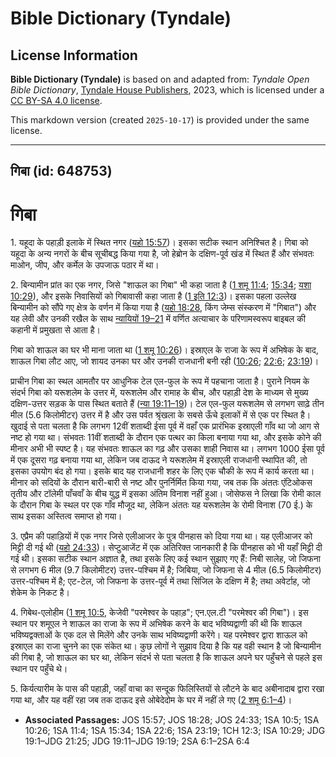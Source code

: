# Bible Dictionary (Tyndale)

## License Information

**Bible Dictionary (Tyndale)** is based on and adapted from: _Tyndale Open Bible Dictionary_, [Tyndale House Publishers](https://tyndaleopenresources.com/), 2023, which is licensed under a [CC BY-SA 4.0 license](https://creativecommons.org/licenses/by-sa/4.0/legalcode.en).

This markdown version (created `2025-10-17`) is provided under the same license.



--------------------------------

## गिबा (id: 648753)

गिबा
====

1\. यहूदा के पहाड़ी इलाके में स्थित नगर ([यहो 15:57](https://ref.ly/Josh15:57))। इसका सटीक स्थान अनिश्चित है। गिबा को यहूदा के अन्य नगरों के बीच सूचीबद्ध किया गया है, जो हेब्रोन के दक्षिण\-पूर्व खंड में स्थित हैं और संभवतः माओन, जीप, और कर्मेल के उपजाऊ पठार में था।

2\. बिन्यामीन प्रांत का एक नगर, जिसे "शाऊल का गिबा" भी कहा जाता है ([1 शमू 11:4](https://ref.ly/1Sam11:4); [15:34](https://ref.ly/1Sam15:34); [यशा 10:29](https://ref.ly/Isa10:29)), और इसके निवासियों को गिबावासी कहा जाता है ([1 इति 12:3](https://ref.ly/1Chr12:3))। इसका पहला उल्लेख बिन्यामीन को सौंपे गए क्षेत्र के वर्णन में किया गया है ([यहो 18:28](https://ref.ly/Josh18:28), किंग जेम्स संस्करण में "गिबात") और यह लेवी और उनकी रखैल के साथ [न्यायियों 19–21](https://ref.ly/Judg19:1-Judg21:25) में वर्णित अत्याचार के परिणामस्वरूप बाइबल की कहानी में प्रमुखता से आता है। 

गिबा को शाऊल का घर भी माना जाता था ([1 शमू 10:26](https://ref.ly/1Sam10:26))। इस्राएल के राजा के रूप में अभिषेक के बाद, शाऊल गिबा लौट आए, जो शायद उनका घर और उनकी राजधानी बनी रही ([10:26](https://ref.ly/1Sam10:26); [22:6](https://ref.ly/1Sam22:6); [23:19](https://ref.ly/1Sam23:19))।

प्राचीन गिबा का स्थल आमतौर पर आधुनिक टेल एल\-फुल के रूप में पहचाना जाता है। पुराने नियम के संदर्भ गिबा को यरूशलेम के उत्तर में, यरूशलेम और रामाह के बीच, और पहाड़ी देश के माध्यम से मुख्य दक्षिण\-उत्तर सड़क के पास स्थित बताते हैं ([न्या 19:11–19](https://ref.ly/Judg19:11-Judg19:19))। टेल एल\-फुल यरूशलेम से लगभग साढ़े तीन मील (5\.6 किलोमीटर) उत्तर में है और उस पर्वत श्रृंखला के सबसे ऊँचे इलाकों में से एक पर स्थित है। खुदाई से पता चलता है कि लगभग 12वीं शताब्दी ईसा पूर्व में वहाँ एक प्रारंभिक इस्राएली गाँव था जो आग से नष्ट हो गया था। संभवतः 11वीं शताब्दी के दौरान एक पत्थर का किला बनाया गया था, और इसके कोने की मीनार अभी भी स्पष्ट है। यह संभवतः शाऊल का गढ़ और उसका शाही निवास था। लगभग 1000 ईसा पूर्व में एक दूसरा गढ़ बनाया गया था, लेकिन जब दाऊद ने यरूशलेम में इस्राएली राजधानी स्थापित की, तो इसका उपयोग बंद हो गया। इसके बाद यह राजधानी शहर के लिए एक चौकी के रूप में कार्य करता था। मीनार को सदियों के दौरान बारी\-बारी से नष्ट और पुनर्निर्मित किया गया, जब तक कि अंततः एंटिओकस तृतीय और टॉलेमी पाँचवाँ के बीच युद्ध में इसका अंतिम विनाश नहीं हुआ। जोसेफस ने लिखा कि रोमी काल के दौरान गिबा के स्थल पर एक गाँव मौजूद था, लेकिन अंततः यह यरूशलेम के रोमी विनाश (70 ई.) के साथ इसका अस्तित्व समाप्त हो गया।

3\. एप्रैम की पहाड़ियों में एक नगर जिसे एलीआजर के पुत्र पीनहास को दिया गया था। यह एलीआजर को मिट्टी दी गई थी ([यहो 24:33](https://ref.ly/Josh24:33))। सेप्टुआजेंट में एक अतिरिक्त जानकारी है कि पीनहास को भी यहाँ मिट्टी दी गई थी। इसका सटीक स्थान अज्ञात है, तथा इसके लिए कई स्थान सुझाए गए हैं: निबी सालेह, जो जिफना से लगभग 6 मील (9\.7 किलोमीटर) उत्तर\-पश्चिम में है; जिबिया, जो जिफना से 4 मील (6\.5 किलोमीटर) उत्तर\-पश्चिम में है; एट\-टेल, जो जिफना के उत्तर\-पूर्व में तथा सिंजिल के दक्षिण में है; तथा अवेर्टाह, जो शेकेम के निकट है।

4\. गिबेथ\-एलोहीम ([1 शमू 10:5](https://ref.ly/1Sam10:5), केजेवी "परमेश्वर के पहाड़"; एन.एल.टी "परमेश्वर की गिबा")। इस स्थान पर शमूएल ने शाऊल का राजा के रूप में अभिषेक करने के बाद भविष्यद्वाणी की थी कि शाऊल भविष्यद्वक्ताओं के एक दल से मिलेंगे और उनके साथ भविष्यद्वाणी करेंगे। यह परमेश्वर द्वारा शाऊल को इस्राएल का राजा चुनने का एक संकेत था। कुछ लोगों ने सुझाव दिया है कि यह वही स्थान है जो बिन्यामीन की गिबा है, जो शाऊल का घर था, लेकिन संदर्भ से पता चलता है कि शाऊल अपने घर पहुँचने से पहले इस स्थान पर पहुँचे थे।

5\. किर्यत्यारीम के पास की पहाड़ी, जहाँ वाचा का सन्दूक फिलिस्तियों से लौटने के बाद अबीनादाब द्वारा रखा गया था, और यह वहीं रहा जब तक दाऊद इसे ओबेदेदोम के घर में नहीं ले गए ([2 शमू 6:1–4](https://ref.ly/2Sam6:1-2Sam6:4))।

* **Associated Passages:** JOS 15:57; JOS 18:28; JOS 24:33; 1SA 10:5; 1SA 10:26; 1SA 11:4; 1SA 15:34; 1SA 22:6; 1SA 23:19; 1CH 12:3; ISA 10:29; JDG 19:1–JDG 21:25; JDG 19:11–JDG 19:19; 2SA 6:1–2SA 6:4

